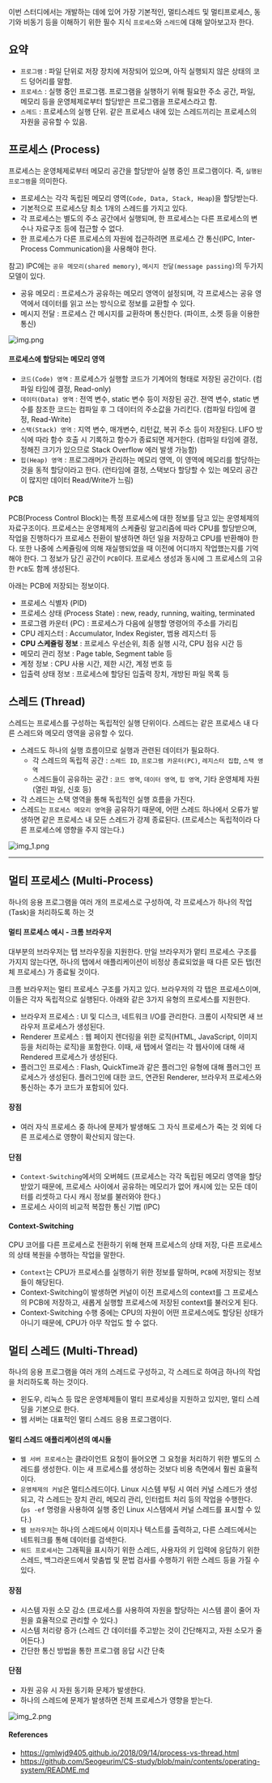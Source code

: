 이번 스터디에서는 개발하는 데에 있어 가장 기본적인, 멀티스레드 및 멀티프로세스, 동기와 비동기 등을 이해하기 위한 필수 지식 `프로세스`와 `스레드`에 대해 알아보고자 한다.

## 요약
* `프로그램` : 파일 단위로 저장 장치에 저장되어 있으며, 아직 실행되지 않은 상태의 코드 덩어리를 말함.
* `프로세스` : 실행 중인 프로그램. 프로그램을 실행하기 위해 필요한 주소 공간, 파일, 메모리 등을 운영체제로부터 할당받은 프로그램을 프로세스라고 함.
* `스레드` : 프로세스의 실행 단위. 같은 프로세스 내에 있는 스레드끼리는 프로세스의 자원을 공유할 수 있음.

## 프로세스 (Process)
프로세스는 운영체제로부터 메모리 공간을 할당받아 실행 중인 프로그램이다. 즉, `실행된 프로그램`을 의미한다.

* 프로세스는 각각 독립된 메모리 영역(`Code, Data, Stack, Heap`)을 할당받는다.
* 기본적으로 프로세스당 최소 1개의 스레드를 가지고 있다.
* 각 프로세스는 별도의 주소 공간에서 실행되며, 한 프로세스는 다른 프로세스의 변수나 자료구조 등에 접근할 수 없다.
* 한 프로세스가 다른 프로세스의 자원에 접근하려면 프로세스 간 통신(IPC, Inter-Process Communication)을 사용해야 한다.

참고) IPC에는 `공유 메모리(shared memory)`, `메시지 전달(message passing)`의 두가지 모델이 있다.

* 공유 메모리 : 프로세스가 공유하는 메모리 영역이 설정되며, 각 프로세스는 공유 영역에서 데이터를 읽고 쓰는 방식으로 정보를 교환할 수 있다.
* 메시지 전달 : 프로세스 간 메시지를 교환하며 통신한다. (파이프, 소켓 등을 이용한 통신)

![img.png](img.png)

#### 프로세스에 할당되는 메모리 영역
* `코드(Code) 영역` : 프로세스가 실행할 코드가 기계어의 형태로 저장된 공간이다. (컴파일 타임에 결정, Read-only)
* `데이터(Data) 영역` : 전역 변수, static 변수 등이 저장된 공간. 젼역 변수, static 변수를 참조한 코드는 컴파일 후 그 데이터의 주소값을 가리킨다. (컴파일 타임에 결정, Read-Write)
* `스택(Stack) 영역` : 지역 변수, 매개변수, 리턴값, 복귀 주소 등이 저장된다. LIFO 방식에 따라 함수 호출 시 기록하고 함수가 종료되면 제거한다. (컴파일 타임에 결정, 정해진 크기가 있으므로 Stack Overflow 에러 발생 가능함)
* `힙(Heap) 영역` : 프로그래머가 관리하는 메모리 영역, 이 영역에 메모리를 할당하는 것을 동적 할당이라고 한다. (런타임에 결정, 스택보다 할당할 수 있는 메모리 공간이 많지만 데이터 Read/Write가 느림)

#### PCB
PCB(Process Control Block)는 특정 프로세스에 대한 정보를 담고 있는 운영체제의 자료구조이다. 프로세스는 운영체제의 스케쥴링 알고리즘에 따라 CPU를 할당받으며, 작업을 진행하다가 프로세스 전환이 발생하면 하던 일을 저장하고 CPU를 반환해야 한다.
또한 나중에 스케쥴링에 의해 재실행되었을 때 이전에 어디까지 작업했는지를 기억해야 한다. 그 정보가 담긴 공간이 `PCB`이다. 프로세스 생성과 동시에 그 프로세스의 고유한 `PCB`도 함께 생성된다.

아래는 PCB에 저장되는 정보이다.

* 프로세스 식별자 (PID)
* 프로세스 상태 (Process State) : new, ready, running, waiting, terminated
* 프로그램 카운터 (PC) : 프로세스가 다음에 실행할 명령어의 주소를 가리킴
* CPU 레지스터 : Accumulator, Index Register, 범용 레지스터 등
* **CPU 스케쥴링 정보** : 프로세스 우선순위, 최종 실행 시각, CPU 점유 시간 등
* 메모리 관리 정보 : Page table, Segment table 등
* 계정 정보 : CPU 사용 시간, 제한 시간, 계정 번호 등
* 입출력 상태 정보 : 프로세스에 할당된 입출력 장치, 개방된 파일 목록 등

## 스레드 (Thread)
스레드는 프로세스를 구성하는 독립적인 실행 단위이다. 스레드는 같은 프로세스 내 다른 스레드와 메모리 영역을 공유할 수 있다.

* 스레드도 하나의 실행 흐름이므로 실행과 관련된 데이터가 필요하다.
  * 각 스레드의 독립적 공간 : `스레드 ID`, `프로그램 카운터(PC)`, `레지스터 집합`, `스택 영역`
  * 스레드들이 공유하는 공간 : `코드 영역`, `데이터 영역`, `힙 영역`, 기타 운영체제 자원(열린 파일, 신호 등)
* 각 스레드는 스택 영역을 통해 독립적인 실행 흐름을 가진다.
* 스레드는 `프로세스 메모리 영역`을 공유하기 때문에, 어떤 스레드 하나에서 오류가 발생하면 같은 프로세스 내 모든 스레드가 강제 종료된다. (프로세스는 독립적이라 다른 프로세스에 영향을 주지 않는다.)

![img_1.png](img_1.png)

---

## 멀티 프로세스 (Multi-Process)
하나의 응용 프로그램을 여러 개의 프로세스로 구성하여, 각 프로세스가 하나의 작업(Task)을 처리하도록 하는 것

#### 멀티 프로세스 예시 - 크롬 브라우저
대부분의 브라우저는 탭 브라우징을 지원한다. 만일 브라우저가 멑티 프로세스 구조를 가지지 않는다면, 하나의 탭에서 애플리케이션이 비정상 종료되었을 때 다른 모든 탭(전체 프로세스) 가 종료될 것이다.

크롬 브라우저는 멀티 프로세스 구조를 가지고 있다. 브라우저의 각 탭은 프로세스이며, 이들은 각자 독립적으로 실행된다. 아래와 같은 3가지 유형의 프로세스를 지원한다.
* 브라우저 프로세스 : UI 및 디스크, 네트워크 I/O를 관리한다. 크롬이 시작되면 새 브라우저 프로세스가 생성된다.
* Renderer 프로세스 : 웹 페이지 렌더링을 위한 로직(HTML, JavaScript, 이미지 등을 처리하는 로직)을 포함한다. 이때, 새 탭에서 열리는 각 웹사이에 대해 새 Rendered 프로세스가 생성된다.
* 플러그인 프로세스 : Flash, QuickTime과 같은 플러그인 유형에 대해 플러그인 프로세스가 생성된다. 플러그인에 대한 코드, 연관된 Renderer, 브라우저 프로세스와 통신하는 추가 코드가 포함되어 있다.

#### 장점
* 여러 자식 프로세스 중 하나에 문제가 발생해도 그 자식 프로세스가 죽는 것 외에 다른 프로세스로 영향이 확산되지 않는다.

#### 단점
* `Context-Switching`에서의 오버헤드 (프로세스는 각각 독립된 메모리 영역을 할당받았기 때문에, 프로세스 사이에서 공유하는 메모리가 없어 캐시에 있는 모든 데이터를 리셋하고 다시 캐시 정보를 불러와야 한다.)
* 프로세스 사이의 비교적 복잡한 통신 기법 (IPC)

#### Context-Switching
CPU 코어를 다른 프로세스로 전환하기 위해 현재 프로세스의 상태 저장, 다른 프로세스의 상태 복원을 수행하는 작업을 말한다.
* `Context`는 CPU가 프로세스를 실행하기 위한 정보를 말하며, `PCB`에 저장되는 정보들이 해당된다.
* Context-Switching이 발생하면 커널이 이전 프로세스의 context를 그 프로세스의 PCB에 저장하고, 새롭게 실행할 프로세스에 저장된 context를 불러오게 된다.
* Context-Switching 수행 중에는 CPU의 자원이 어떤 프로세스에도 할당된 상태가 아니기 때문에, CPU가 아무 작업도 할 수 없다.

## 멀티 스레드 (Multi-Thread)
하나의 응용 프로그램을 여러 개의 스레드로 구성하고, 각 스레드로 하여금 하나의 작업을 처리하도록 하는 것이다.

* 윈도우, 리눅스 등 많은 운영체제들이 멀티 프로세싱을 지원하고 있지만, 멀티 스레딩을 기본으로 한다.
* 웹 서버는 대표적인 멀티 스레드 응용 프로그램이다.

#### 멀티 스레드 애플리케이션의 예시들
* `웹 서버 프로세스`는 클라이언트 요청이 들어오면 그 요청을 처리하기 위한 별도의 스레드를 생성한다. 이는 새 프로세스를 생성하는 것보다 비용 측면에서 훨씬 효율적이다.
* `운영체제의 커널`은 멀티스레드이다. Linux 시스템 부팅 시 여러 커널 스레드가 생성되고, 각 스레드는 장치 관리, 메모리 관리, 인터럽트 처리 등의 작업을 수행한다. (`ps -ef` 명령을 사용하여 실행 중인 Linux 시스템에서 커널 스레드를 표시할 수 있다.)
* `웹 브라우저`는 하나의 스레드에서 이미지나 텍스트를 출력하고, 다른 스레드에서는 네트워크를 통해 데이터를 검색한다.
* `워드 프로세서`는 그래픽을 표시하기 위한 스레드, 사용자의 키 입력에 응답하기 위한 스레드, 백그라운드에서 맞춤법 및 문법 검사를 수행하기 위한 스레드 등을 가질 수 있다.

#### 장점
* 시스템 자원 소모 감소 (프로세스를 사용하여 자원을 할당하는 시스템 콜이 줄어 자원을 효율적으로 관리할 수 있다.)
* 시스템 처리량 증가 (스레드 간 데이터를 주고받는 것이 간단해지고, 자원 소모가 줄어든다.)
* 간단한 통신 방법을 통한 프로그램 응답 시간 단축

#### 단점
* 자원 공유 시 자원 동기화 문제가 발생한다.
* 하나의 스레드에 문제가 발생하면 전체 프로세스가 영향을 받는다.

![img_2.png](img_2.png)

#### References
* https://gmlwjd9405.github.io/2018/09/14/process-vs-thread.html
* https://github.com/Seogeurim/CS-study/blob/main/contents/operating-system/README.md